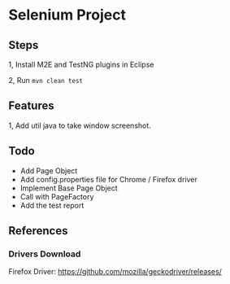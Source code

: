 # Selenium Project

## Steps

1, Install M2E and TestNG plugins in Eclipse 

2, Run `mvn clean test`


## Features

1, Add util java to take window screenshot.

## Todo
- Add Page Object
- Add config.properties file for Chrome / Firefox driver
- Implement Base Page Object
- Call with PageFactory
- Add the test report

## References

### Drivers Download
Firefox Driver: https://github.com/mozilla/geckodriver/releases/
